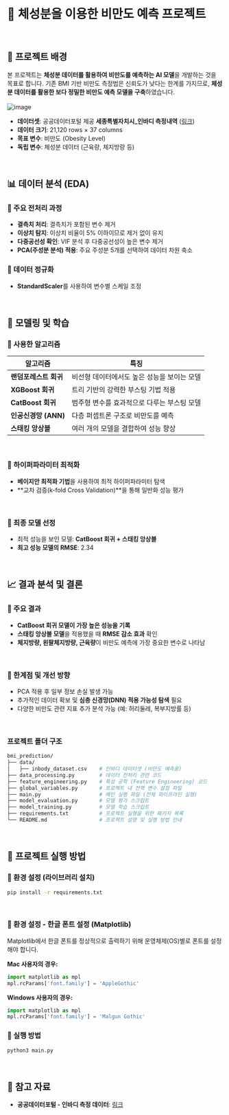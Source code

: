 # 📌 체성분을 이용한 비만도 예측 프로젝트
</br>

## 📖 프로젝트 배경
본 프로젝트는 **체성분 데이터를 활용하여 비만도를 예측하는 AI 모델**을 개발하는 것을 목표로 합니다. 기존 BMI 기반 비만도 측정법은 신뢰도가 낮다는 한계를 가지므로, **체성분 데이터를 활용한 보다 정밀한 비만도 예측 모델을 구축**하였습니다.
</br>
</br>
![image](https://github.com/user-attachments/assets/ffe7f407-38ea-4769-af04-3ef5280c928b)
- **데이터셋**: 공공데이터포털 제공 **세종특별자치시_인바디 측정내역** ([링크](https://www.data.go.kr/data/15128989/fileData.do))
- **데이터 크기**: 21,120 rows × 37 columns
- **목표 변수**: 비만도 (Obesity Level)
- **독립 변수**: 체성분 데이터 (근육량, 체지방량 등)
</br>


## 📊 데이터 분석 (EDA)
### 🔹 주요 전처리 과정
- **결측치 처리**: 결측치가 포함된 변수 제거
- **이상치 탐지**: 이상치 비율이 5% 이하이므로 제거 없이 유지
- **다중공선성 확인**: VIF 분석 후 다중공선성이 높은 변수 제거
- **PCA(주성분 분석) 적용**: 주요 주성분 5개를 선택하여 데이터 차원 축소

### 🔹 데이터 정규화
- **StandardScaler**를 사용하여 변수별 스케일 조정
</br>

## 🤖 모델링 및 학습
### 🔹 사용한 알고리즘
| 알고리즘 | 특징 |
|------------|------------------------------------------------------|
| **랜덤포레스트 회귀** | 비선형 데이터에서도 높은 성능을 보이는 모델 |
| **XGBoost 회귀** | 트리 기반의 강력한 부스팅 기법 적용 |
| **CatBoost 회귀** | 범주형 변수를 효과적으로 다루는 부스팅 모델 |
| **인공신경망 (ANN)** | 다층 퍼셉트론 구조로 비만도를 예측 |
| **스태킹 앙상블** | 여러 개의 모델을 결합하여 성능 향상 |
</br>

### 🔹 하이퍼파라미터 최적화
- **베이지안 최적화 기법**을 사용하여 최적 하이퍼파라미터 탐색
- **교차 검증(k-fold Cross Validation)**을 통해 일반화 성능 평가
</br>

### 🔹 최종 모델 선정
- 최적 성능을 보인 모델: **CatBoost 회귀 + 스태킹 앙상블**
- **최고 성능 모델의 RMSE**: 2.34
</br>

## 📈 결과 분석 및 결론
### 🔹 주요 결과
- **CatBoost 회귀 모델이 가장 높은 성능을 기록**
- **스태킹 앙상블 모델**을 적용했을 때 **RMSE 감소 효과** 확인
- **체지방량, 왼팔체지방량, 근육량**이 비만도 예측에 가장 중요한 변수로 나타남
</br>

### 🔹 한계점 및 개선 방향
- PCA 적용 후 일부 정보 손실 발생 가능
- 추가적인 데이터 확보 및 **심층 신경망(DNN) 적용 가능성 탐색** 필요
- 다양한 비만도 관련 지표 추가 분석 가능 (예: 허리둘레, 복부지방률 등)
</br>

### 프로젝트 폴더 구조
```bash
bmi_prediction/
├── data/
│   ├── inbody_dataset.csv    # 인바디 데이터셋 (비만도 예측용)
├── data_processing.py        # 데이터 전처리 관련 코드
├── feature_engineering.py    # 특성 공학 (Feature Engineering) 코드
├── global_variables.py       # 프로젝트 내 전역 변수 설정 파일
├── main.py                   # 메인 실행 파일 (전체 파이프라인 실행)
├── model_evaluation.py       # 모델 평가 스크립트
├── model_training.py         # 모델 학습 스크립트
├── requirements.txt          # 프로젝트 실행을 위한 패키지 목록
└── README.md                 # 프로젝트 설명 및 실행 방법 안내
```
</br>

## 🚀 프로젝트 실행 방법
### 🔹 환경 설정 (라이브러리 설치)
```bash
pip install -r requirements.txt
```
</br>

### 🔹 환경 설정 - 한글 폰트 설정 (Matplotlib)
Matplotlib에서 한글 폰트를 정상적으로 출력하기 위해 운영체제(OS)별로 폰트를 설정해야 합니다.

**Mac 사용자의 경우:**
```python
import matplotlib as mpl
mpl.rcParams['font.family'] = 'AppleGothic'
```

**Windows 사용자의 경우:**
```python
import matplotlib as mpl
mpl.rcParams['font.family'] = 'Malgun Gothic'
```

### 🔹 실행 방법
```bash
python3 main.py
```
</br>

## 📎 참고 자료
- **공공데이터포털 - 인바디 측정 데이터**: [링크](https://www.data.go.kr/data/15128989/fileData.do)
